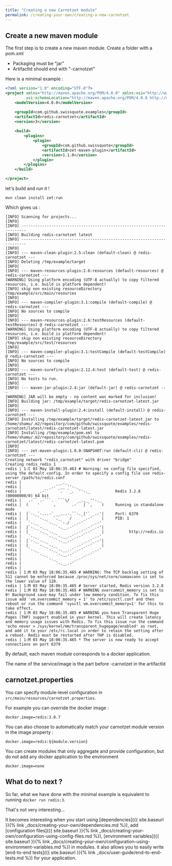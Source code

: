 ```yaml
---
title: "Creating a new Carnotzet module"
permalink: /creating-your-own/creating-a-new-carnotzet
---
```


## Create a new maven module

The first step is to create a new maven module. Create a folder with a pom.xml

- Packaging must be "jar"
- ArtifactId should end with "-carnotzet"

Here is a minimal example :
```xml
<?xml version="1.0" encoding="UTF-8"?>
<project xmlns="http://maven.apache.org/POM/4.0.0" xmlns:xsi="http://www.w3.org/2001/XMLSchema-instance"
         xsi:schemaLocation="http://maven.apache.org/POM/4.0.0 http://maven.apache.org/xsd/maven-4.0.0.xsd">
    <modelVersion>4.0.0</modelVersion>

    <groupId>com.github.swissquote.examples</groupId>
    <artifactId>redis-carnotzet</artifactId>
    <version>3</version>
    
    <build>
        <plugins>
            <plugin>
                <groupId>com.github.swissquote</groupId>
                <artifactId>zet-maven-plugin</artifactId>
                <version>1.1.0</version>
            </plugin>
        </plugins>
    </build>

</project>
```

let's build and run it !
```
mvn clean install zet:run
```

Which gives us :
```
[INFO] Scanning for projects...
[INFO] 
[INFO] ------------------------------------------------------------------------
[INFO] Building redis-carnotzet latest
[INFO] ------------------------------------------------------------------------
[INFO] 
[INFO] --- maven-clean-plugin:2.5:clean (default-clean) @ redis-carnotzet ---
[INFO] Deleting /tmp/example/target
[INFO] 
[INFO] --- maven-resources-plugin:2.6:resources (default-resources) @ redis-carnotzet ---
[WARNING] Using platform encoding (UTF-8 actually) to copy filtered resources, i.e. build is platform dependent!
[INFO] skip non existing resourceDirectory /tmp/example/src/main/resources
[INFO] 
[INFO] --- maven-compiler-plugin:3.1:compile (default-compile) @ redis-carnotzet ---
[INFO] No sources to compile
[INFO] 
[INFO] --- maven-resources-plugin:2.6:testResources (default-testResources) @ redis-carnotzet ---
[WARNING] Using platform encoding (UTF-8 actually) to copy filtered resources, i.e. build is platform dependent!
[INFO] skip non existing resourceDirectory /tmp/example/src/test/resources
[INFO] 
[INFO] --- maven-compiler-plugin:3.1:testCompile (default-testCompile) @ redis-carnotzet ---
[INFO] No sources to compile
[INFO] 
[INFO] --- maven-surefire-plugin:2.12.4:test (default-test) @ redis-carnotzet ---
[INFO] No tests to run.
[INFO] 
[INFO] --- maven-jar-plugin:2.4:jar (default-jar) @ redis-carnotzet ---
[WARNING] JAR will be empty - no content was marked for inclusion!
[INFO] Building jar: /tmp/example/target/redis-carnotzet-latest.jar
[INFO] 
[INFO] --- maven-install-plugin:2.4:install (default-install) @ redis-carnotzet ---
[INFO] Installing /tmp/example/target/redis-carnotzet-latest.jar to /home/shamu/.m2/repository/com/github/swissquote/examples/redis-carnotzet/latest/redis-carnotzet-latest.jar
[INFO] Installing /tmp/example/pom.xml to /home/shamu/.m2/repository/com/github/swissquote/examples/redis-carnotzet/latest/redis-carnotzet-latest.pom
[INFO] 
[INFO] --- zet-maven-plugin:1.0.0-SNAPSHOT:run (default-cli) @ redis-carnotzet ---
Creating network "redis_carnotzet" with driver "bridge"
Creating redis_redis_1
redis | 1:C 03 May 18:06:35.463 # Warning: no config file specified, using the default config. In order to specify a config file use redis-server /path/to/redis.conf
redis |                 _._                                                  
redis |            _.-``__ ''-._                                             
redis |       _.-``    `.  `_.  ''-._           Redis 3.2.8 (00000000/0) 64 bit
redis |   .-`` .-```.  ```\/    _.,_ ''-._                                   
redis |  (    '      ,       .-`  | `,    )     Running in standalone mode
redis |  |`-._`-...-` __...-.``-._|'` _.-'|     Port: 6379
redis |  |    `-._   `._    /     _.-'    |     PID: 1
redis |   `-._    `-._  `-./  _.-'    _.-'                                   
redis |  |`-._`-._    `-.__.-'    _.-'_.-'|                                  
redis |  |    `-._`-._        _.-'_.-'    |           http://redis.io        
redis |   `-._    `-._`-.__.-'_.-'    _.-'                                   
redis |  |`-._`-._    `-.__.-'    _.-'_.-'|                                  
redis |  |    `-._`-._        _.-'_.-'    |                                  
redis |   `-._    `-._`-.__.-'_.-'    _.-'                                   
redis |       `-._    `-.__.-'    _.-'                                       
redis |           `-._        _.-'                                           
redis |               `-.__.-'                                               
redis | 
redis | 1:M 03 May 18:06:35.465 # WARNING: The TCP backlog setting of 511 cannot be enforced because /proc/sys/net/core/somaxconn is set to the lower value of 128.
redis | 1:M 03 May 18:06:35.465 # Server started, Redis version 3.2.8
redis | 1:M 03 May 18:06:35.465 # WARNING overcommit_memory is set to 0! Background save may fail under low memory condition. To fix this issue add 'vm.overcommit_memory = 1' to /etc/sysctl.conf and then reboot or run the command 'sysctl vm.overcommit_memory=1' for this to take effect.
redis | 1:M 03 May 18:06:35.465 # WARNING you have Transparent Huge Pages (THP) support enabled in your kernel. This will create latency and memory usage issues with Redis. To fix this issue run the command 'echo never > /sys/kernel/mm/transparent_hugepage/enabled' as root, and add it to your /etc/rc.local in order to retain the setting after a reboot. Redis must be restarted after THP is disabled.
redis | 1:M 03 May 18:06:35.465 * The server is now ready to accept connections on port 6379

```

By default, each maven module corresponds to a docker application.

The name of the service/image is the part before -carnotzet in the artifactId


## carnotzet.properties

You can specify module-level configuration in `src/main/resources/carnotzet.properties`.

For example you can override the docker image :
```properties
docker.image=redis:3.0.7
```
You can also choose to automatically match your carnotzet module version in the image property :
```properties
docker.image=redis:${module.version}
```
You can create modules that only aggregate and provide configuration, but do not add any docker application to the environment
```properties
docker.image=none
```

## What do to next ?

So far, what we have done with the minimal example is equivalent to running `docker run redis:3`. 

That's not very interesting...

It becomes interesting when you start using [dependencies]({{ site.baseurl }}{% link _docs/creating-your-own/dependencies.md %}), 
add [configuration files]({{ site.baseurl }}{% link _docs/creating-your-own/configuration-using-config-files.md %}), 
[environment variables]({{ site.baseurl }}{% link _docs/creating-your-own/configuration-using-environment-variables.md %}) in modules.
it also allows you to easily write [end-to-end tests]({{ site.baseurl }}{% link _docs/user-guide/end-to-end-tests.md %}) for your application.
